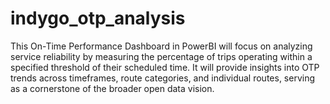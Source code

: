 # indygo_otp_analysis
This On-Time Performance Dashboard in PowerBI will focus on analyzing service reliability by measuring the percentage of trips operating within a specified threshold of their scheduled time. It will provide insights into OTP trends across timeframes, route categories, and individual routes, serving as a cornerstone of the broader open data vision.
